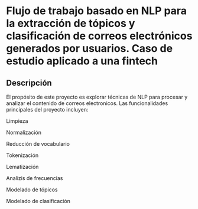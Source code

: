 # Flujo de trabajo basado en NLP para la extracción de tópicos y clasificación de correos electrónicos generados por usuarios. Caso de estudio aplicado a una fintech
## Descripción
El propósito de este proyecto es explorar técnicas de NLP para procesar y analizar el contenido de correos electronicos. Las funcionalidades principales del proyecto incluyen:

Limpieza

Normalización

Reducción de vocabulario

Tokenización

Lematización

Analizis de frecuencias

Modelado de tópicos

Modelado de clasificación
